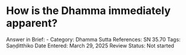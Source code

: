 # How is the Dhamma immediately apparent?

Answer in Brief: -
 Category: Dhamma
Sutta References: SN 35.70
Tags: Saṇḍitthiko
Date Entered: March 29, 2025
Review Status: Not started